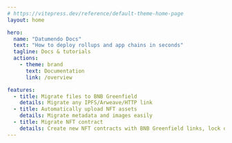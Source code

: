 ```yaml
---
# https://vitepress.dev/reference/default-theme-home-page
layout: home

hero:
  name: "Datumendo Docs"
  text: "How to deploy rollups and app chains in seconds"
  tagline: Docs & tutorials
  actions:
    - theme: brand
      text: Documentation
      link: /overview

features:
  - title: Migrate files to BNB Greenfield
    details: Migrate any IPFS/Arweave/HTTP link
  - title: Automatically upload NFT assets
    details: Migrate metadata and images easily
  - title: Migrate NFT contract
    details: Create new NFT contracts with BNB Greenfield links, lock old NFTs to get new ones
---
```



